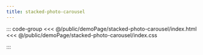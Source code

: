 ```yaml
---
title: stacked-photo-carousel
---
```


::: code-group
<<< @/public/demoPage/stacked-photo-carousel/index.html
<<< @/public/demoPage/stacked-photo-carousel/index.css

:::
